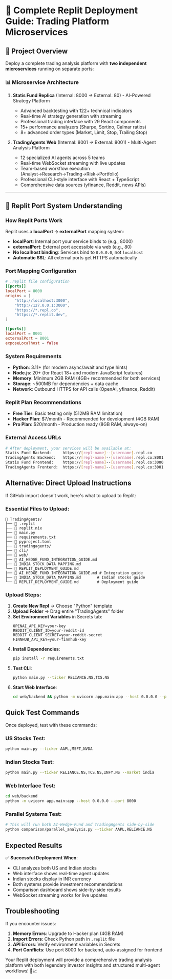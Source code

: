 # 🚀 **Complete Replit Deployment Guide: Trading Platform Microservices**

## **🎯 Project Overview**

Deploy a complete trading analysis platform with **two independent microservices** running on separate ports:

### **📊 Microservice Architecture**

1. **Statis Fund Replica** (Internal: 8000 → External: 80) - AI-Powered Strategy Platform
   - Advanced backtesting with 122+ technical indicators
   - Real-time AI strategy generation with streaming
   - Professional trading interface with 29 React components
   - 15+ performance analyzers (Sharpe, Sortino, Calmar ratios)
   - 8+ advanced order types (Market, Limit, Stop, Trailing Stop)

2. **TradingAgents Web** (Internal: 8001 → External: 8001) - Multi-Agent Analysis Platform  
   - 12 specialized AI agents across 5 teams
   - Real-time WebSocket streaming with live updates
   - Team-based workflow execution (Analyst→Research→Trading→Risk→Portfolio)
   - Professional CLI-style interface with React + TypeScript
   - Comprehensive data sources (yfinance, Reddit, news APIs)

---

## **🔧 Replit Port System Understanding**

### **How Replit Ports Work**
Replit uses a **localPort → externalPort** mapping system:
- **localPort**: Internal port your service binds to (e.g., 8000)
- **externalPort**: External port accessible via web (e.g., 80)
- **No localhost binding**: Services bind to `0.0.0.0`, not `localhost`
- **Automatic SSL**: All external ports get HTTPS automatically

### **Port Mapping Configuration**
```toml
# .replit file configuration
[[ports]]
localPort = 8000    
origins = [
    "http://localhost:3000",
    "http://127.0.0.1:3000",
    "https://*.repl.co",  
    "https://*.replit.dev",  
]

[[ports]]
localPort = 8001    
externalPort = 8001 
exposeLocalhost = false
```

### **System Requirements**
- **Python**: 3.11+ (for modern async/await and type hints)
- **Node.js**: 20+ (for React 18+ and modern JavaScript features)
- **Memory**: Minimum 2GB RAM (4GB+ recommended for both services)
- **Storage**: ~500MB for dependencies + data cache
- **Network**: Outbound HTTPS for API calls (OpenAI, yfinance, Reddit)

### **Replit Plan Recommendations**
- **Free Tier**: Basic testing only (512MB RAM limitation)
- **Hacker Plan**: $7/month - Recommended for development (4GB RAM)
- **Pro Plan**: $20/month - Production ready (8GB RAM, always-on)

### **External Access URLs**
```bash
# After deployment, your services will be available at:
Statis Fund Backend:     https://[repl-name]--[username].repl.co
TradingAgents Backend:   https://[repl-name]--[username].repl.co:8001
Statis Fund Frontend:    https://[repl-name]--[username].repl.co:3000
TradingAgents Frontend:  https://[repl-name]--[username].repl.co:3001
```

## **Alternative: Direct Upload Instructions**

If GitHub import doesn't work, here's what to upload to Replit:

### **Essential Files to Upload**:
```
📁 TradingAgents/
├── 📄 .replit                      
├── 📄 replit.nix                        
├── 📄 main.py                           
├── 📄 requirements.txt                  
├── 📄 pyproject.toml                    
├── 📁 tradingagents/                    
├── 📁 cli/                              
├── 📁 web/                              
├── 📄 AI_HEDGE_FUND_INTEGRATION_GUIDE.md 
├── 📄 INDIA_STOCK_DATA_MAPPING.md       
└── 📄 REPLIT_DEPLOYMENT_GUIDE.md        
├── 📄 AI_HEDGE_FUND_INTEGRATION_GUIDE.md # Integration guide
├── 📄 INDIA_STOCK_DATA_MAPPING.md       # Indian stocks guide
└── 📄 REPLIT_DEPLOYMENT_GUIDE.md        # Deployment guide
```

### **Upload Steps**:
1. **Create New Repl** → Choose "Python" template
2. **Upload Folder** → Drag entire "TradingAgents" folder
3. **Set Environment Variables** in Secrets tab:
   ```
   OPENAI_API_KEY=your-key
   REDDIT_CLIENT_ID=your-reddit-id
   REDDIT_CLIENT_SECRET=your-reddit-secret
   FINNHUB_API_KEY=your-finnhub-key
   ```
4. **Install Dependencies**:
   ```bash
   pip install -r requirements.txt
   ```
5. **Test CLI**:
   ```bash
   python main.py --ticker RELIANCE.NS,TCS.NS
   ```
6. **Start Web Interface**:
   ```bash
   cd web/backend && python -m uvicorn app.main:app --host 0.0.0.0 --port 8000
   ```

## **Quick Test Commands**

Once deployed, test with these commands:

### **US Stocks Test**:
```bash
python main.py --ticker AAPL,MSFT,NVDA
```

### **Indian Stocks Test**:
```bash
python main.py --ticker RELIANCE.NS,TCS.NS,INFY.NS --market india
```

### **Web Interface Test**:
```bash
cd web/backend
python -m uvicorn app.main:app --host 0.0.0.0 --port 8000
```

### **Parallel Systems Test**:
```bash
# This will run both AI-Hedge-Fund and TradingAgents side-by-side
python comparison/parallel_analysis.py --ticker AAPL,RELIANCE.NS
```

## **Expected Results**

✅ **Successful Deployment When**:
- CLI analyzes both US and Indian stocks
- Web interface shows real-time agent updates
- Indian stocks display in INR currency
- Both systems provide investment recommendations
- Comparison dashboard shows side-by-side results
- WebSocket streaming works for live updates

## **Troubleshooting**

If you encounter issues:

1. **Memory Errors**: Upgrade to Hacker plan (4GB RAM)
2. **Import Errors**: Check Python path in `.replit` file
3. **API Errors**: Verify environment variables in Secrets
4. **Port Conflicts**: Use port 8000 for backend, auto-assigned for frontend

Your Replit deployment will provide a comprehensive trading analysis platform with both legendary investor insights and structured multi-agent workflows! 🚀📈
